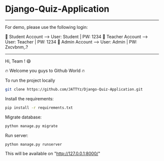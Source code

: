# Django-Quiz-Application

-----------------------------------------------------------------------
For demo, please use the following login: 

   👾 Student Account --> User: Student | PW: 1234
    👾 Teacher Account --> User: Teacher | PW: 1234
     👾 Admin Account --> User: Admin | PW: Zxcvbnm,.?

-----------------------------------------------------------------------

Hi, Team ! 😄 

🔥 Welcome you guys to Github World 🔥

To run the project locally

```bash
git clone https://github.com/JATTYz/Django-Quiz-Application.git
```

Install the requirements:

```bash
pip install -r requirements.txt
```

Migrate database:

```bash
python manage.py migrate
```

Run server:

```bash
python manage.py runserver
```

This will be available on "http://127.0.0.1:8000/"


